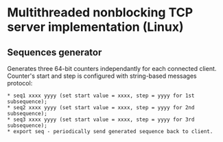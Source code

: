 # Multithreaded nonblocking TCP server implementation (Linux)
## Sequences generator
Generates three 64-bit counters independantly for each connected client. 
Counter's start and step is configured with string-based messages protocol:

	* seq1 xxxx yyyy (set start value = xxxx, step = yyyy for 1st subsequence);
	* seq2 xxxx yyyy (set start value = xxxx, step = yyyy for 2nd subsequence);
	* seq3 xxxx yyyy (set start value = xxxx, step = yyyy for 3rd subsequence);
	* export seq - periodically send generated sequence back to client.